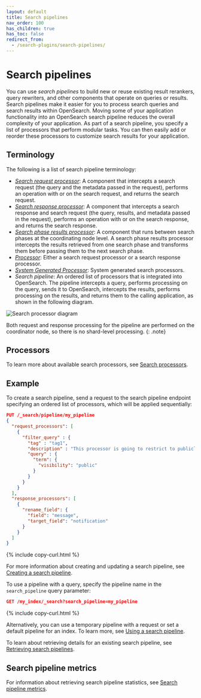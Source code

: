 ```yaml
---
layout: default
title: Search pipelines
nav_order: 100
has_children: true
has_toc: false
redirect_from:
  - /search-plugins/search-pipelines/
---
```


# Search pipelines

You can use _search pipelines_ to build new or reuse existing result rerankers, query rewriters, and other components that operate on queries or results. Search pipelines make it easier for you to process search queries and search results within OpenSearch. Moving some of your application functionality into an OpenSearch search pipeline reduces the overall complexity of your application. As part of a search pipeline, you specify a list of processors that perform modular tasks. You can then easily add or reorder these processors to customize search results for your application. 

## Terminology

The following is a list of search pipeline terminology:

* [_Search request processor_]({{site.url}}{{site.baseurl}}/search-plugins/search-pipelines/search-processors#search-request-processors): A component that intercepts a search request (the query and the metadata passed in the request), performs an operation with or on the search request, and returns the search request.
* [_Search response processor_]({{site.url}}{{site.baseurl}}/search-plugins/search-pipelines/search-processors#search-response-processors): A component that intercepts a search response and search request (the query, results, and metadata passed in the request), performs an operation with or on the search response, and returns the search response.
* [_Search phase results processor_]({{site.url}}{{site.baseurl}}/search-plugins/search-pipelines/search-processors#search-phase-results-processors): A component that runs between search phases at the coordinating node level. A search phase results processor intercepts the results retrieved from one search phase and transforms them before passing them to the next search phase.
* [_Processor_]({{site.url}}{{site.baseurl}}/search-plugins/search-pipelines/search-processors/): Either a search request processor or a search response processor.
* [_System Generated Processor_]({{site.url}}{{site.baseurl}}/search-plugins/search-pipelines/system-generated-search-processors/): System generated search processors.
* _Search pipeline_: An ordered list of processors that is integrated into OpenSearch. The pipeline intercepts a query, performs processing on the query, sends it to OpenSearch, intercepts the results, performs processing on the results, and returns them to the calling application, as shown in the following diagram. 

![Search processor diagram]({{site.url}}{{site.baseurl}}/images/search-pipelines.png)

Both request and response processing for the pipeline are performed on the coordinator node, so there is no shard-level processing.
{: .note}

## Processors

To learn more about available search processors, see [Search processors]({{site.url}}{{site.baseurl}}/search-plugins/search-pipelines/search-processors/).


## Example

To create a search pipeline, send a request to the search pipeline endpoint specifying an ordered list of processors, which will be applied sequentially:

```json
PUT /_search/pipeline/my_pipeline 
{
  "request_processors": [
    {
      "filter_query" : {
        "tag" : "tag1",
        "description" : "This processor is going to restrict to publicly visible documents",
        "query" : {
          "term": {
            "visibility": "public"
          }
        }
      }
    }
  ],
  "response_processors": [
    {
      "rename_field": {
        "field": "message",
        "target_field": "notification"
      }
    }
  ]
}
```
{% include copy-curl.html %}

For more information about creating and updating a search pipeline, see [Creating a search pipeline]({{site.url}}{{site.baseurl}}/search-plugins/search-pipelines/creating-search-pipeline/). 

To use a pipeline with a query, specify the pipeline name in the `search_pipeline` query parameter:

```json
GET /my_index/_search?search_pipeline=my_pipeline
```
{% include copy-curl.html %}

Alternatively, you can use a temporary pipeline with a request or set a default pipeline for an index. To learn more, see [Using a search pipeline]({{site.url}}{{site.baseurl}}/search-plugins/search-pipelines/using-search-pipeline/).

To learn about retrieving details for an existing search pipeline, see [Retrieving search pipelines]({{site.url}}{{site.baseurl}}/search-plugins/search-pipelines/retrieving-search-pipeline/).


## Search pipeline metrics

For information about retrieving search pipeline statistics, see [Search pipeline metrics]({{site.url}}{{site.baseurl}}/search-plugins/search-pipelines/search-pipeline-metrics/).